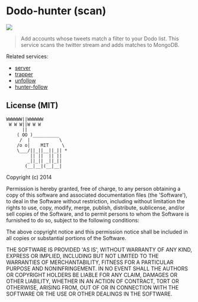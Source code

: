Dodo-hunter (scan)
============

![](http://www.legendsofamerica.com/photos-oldwest/OldTrapper.gif)

> Add accounts whose tweets match a filter to your Dodo list. This service scans the twitter stream and adds matches to MongoDB.

Related services:
- [server](https://github.com/lambtron/dodo)
- [trapper](https://github.com/lambtron/dodo-trapper)
- [unfollow](https://github.com/lambtron/dodo-unfollow)
- [hunter-follow](https://github.com/lambtron/dodo-hunter-follow)

## License (MIT)

```
WWWWWW||WWWWWW
 W W W||W W W
      ||
    ( OO )__________
     /  |           \
    /o o|    MIT     \
    \___/||_||__||_|| *
         || ||  || ||
        _||_|| _||_||
       (__|__|(__|__|
```

Copyright (c) 2014

Permission is hereby granted, free of charge, to any person obtaining a copy of this software and associated documentation files (the 'Software'), to deal in the Software without restriction, including without limitation the rights to use, copy, modify, merge, publish, distribute, sublicense, and/or sell copies of the Software, and to permit persons to whom the Software is furnished to do so, subject to the following conditions:

The above copyright notice and this permission notice shall be included in all copies or substantial portions of the Software.

THE SOFTWARE IS PROVIDED 'AS IS', WITHOUT WARRANTY OF ANY KIND, EXPRESS OR IMPLIED, INCLUDING BUT NOT LIMITED TO THE WARRANTIES OF MERCHANTABILITY, FITNESS FOR A PARTICULAR PURPOSE AND NONINFRINGEMENT. IN NO EVENT SHALL THE AUTHORS OR COPYRIGHT HOLDERS BE LIABLE FOR ANY CLAIM, DAMAGES OR OTHER LIABILITY, WHETHER IN AN ACTION OF CONTRACT, TORT OR OTHERWISE, ARISING FROM, OUT OF OR IN CONNECTION WITH THE SOFTWARE OR THE USE OR OTHER DEALINGS IN THE SOFTWARE.
